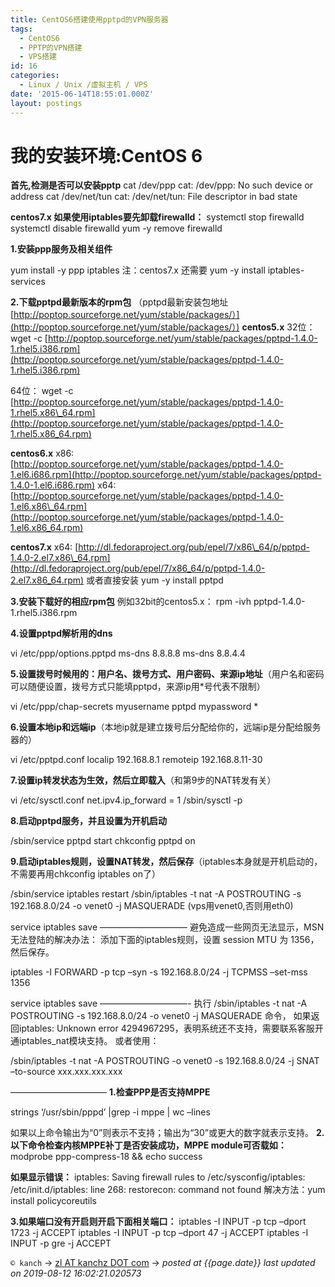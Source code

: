 ```yaml
---
title: CentOS6搭建使用pptpd的VPN服务器
tags:
  - CentOS6
  - PPTP的VPN搭建
  - VPS搭建
id: 16
categories:
  - Linux / Unix /虚拟主机 / VPS
date: '2015-06-14T18:55:01.000Z'
layout: postings
---
```


# 我的安装环境:CentOS 6

**首先,检测是否可以安装pptp** cat /dev/ppp cat: /dev/ppp: No such device or address cat /dev/net/tun cat: /dev/net/tun: File descriptor in bad state

**centos7.x 如果使用iptables要先卸载firewalld：** systemctl stop firewalld systemctl disable firewalld yum -y remove firewalld

**1.安装ppp服务及相关组件**

yum install -y ppp iptables 注：centos7.x 还需要 yum -y install iptables-services

**2.下载pptpd最新版本的rpm包** （pptpd最新安装包地址[http://poptop.sourceforge.net/yum/stable/packages/）](http://poptop.sourceforge.net/yum/stable/packages/）) **centos5.x** 32位： wget -c [http://poptop.sourceforge.net/yum/stable/packages/pptpd-1.4.0-1.rhel5.i386.rpm](http://poptop.sourceforge.net/yum/stable/packages/pptpd-1.4.0-1.rhel5.i386.rpm)

64位： wget -c [http://poptop.sourceforge.net/yum/stable/packages/pptpd-1.4.0-1.rhel5.x86\_64.rpm](http://poptop.sourceforge.net/yum/stable/packages/pptpd-1.4.0-1.rhel5.x86_64.rpm)

**centos6.x** x86: [http://poptop.sourceforge.net/yum/stable/packages/pptpd-1.4.0-1.el6.i686.rpm](http://poptop.sourceforge.net/yum/stable/packages/pptpd-1.4.0-1.el6.i686.rpm) x64: [http://poptop.sourceforge.net/yum/stable/packages/pptpd-1.4.0-1.el6.x86\_64.rpm](http://poptop.sourceforge.net/yum/stable/packages/pptpd-1.4.0-1.el6.x86_64.rpm)

**centos7.x** x64: [http://dl.fedoraproject.org/pub/epel/7/x86\_64/p/pptpd-1.4.0-2.el7.x86\_64.rpm](http://dl.fedoraproject.org/pub/epel/7/x86_64/p/pptpd-1.4.0-2.el7.x86_64.rpm) 或者直接安装 yum -y install pptpd

**3.安装下载好的相应rpm包** 例如32bit的centos5.x： rpm -ivh pptpd-1.4.0-1.rhel5.i386.rpm

**4.设置pptpd解析用的dns**

vi /etc/ppp/options.pptpd ms-dns 8.8.8.8 ms-dns 8.8.4.4

**5.设置拨号时候用的：用户名、拨号方式、用户密码、来源ip地址**（用户名和密码可以随便设置，拨号方式只能填pptpd，来源ip用\*号代表不限制）

vi /etc/ppp/chap-secrets myusername pptpd mypassword \*

**6.设置本地ip和远端ip**（本地ip就是建立拨号后分配给你的，远端ip是分配给服务器的）

vi /etc/pptpd.conf localip 192.168.8.1 remoteip 192.168.8.11-30

**7.设置ip转发状态为生效，然后立即载入**（和第9步的NAT转发有关）

vi /etc/sysctl.conf net.ipv4.ip\_forward = 1 /sbin/sysctl -p

**8.启动pptpd服务，并且设置为开机启动**

/sbin/service pptpd start chkconfig pptpd on

**9.启动iptables规则，设置NAT转发，然后保存**（iptables本身就是开机启动的，不需要再用chkconfig iptables on了）

/sbin/service iptables restart /sbin/iptables -t nat -A POSTROUTING -s 192.168.8.0/24 -o venet0 -j MASQUERADE \(vps用venet0,否则用eth0\)

service iptables save —————————— 避免造成一些网页无法显示，MSN无法登陆的解决办法： 添加下面的iptables规则，设置 session MTU 为 1356，然后保存。

iptables -I FORWARD -p tcp –syn -s 192.168.8.0/24 -j TCPMSS –set-mss 1356

service iptables save ——————————- 执行 /sbin/iptables -t nat -A POSTROUTING -s 192.168.8.0/24 -o venet0 -j MASQUERADE 命令， 如果返回iptables: Unknown error 4294967295，表明系统还不支持，需要联系客服开通iptables\_nat模块支持。 或者使用：

/sbin/iptables -t nat -A POSTROUTING -o venet0 -s 192.168.8.0/24 -j SNAT –to-source xxx.xxx.xxx.xxx

——————————— **1.检查PPP是否支持MPPE**

strings ‘/usr/sbin/pppd’ \|grep -i mppe \| wc –lines

如果以上命令输出为“0”则表示不支持；输出为“30”或更大的数字就表示支持。 **2.以下命令检查内核MPPE补丁是否安装成功，MPPE module可否载如：** modprobe ppp-compress-18 && echo success

**如果显示错误：** iptables: Saving firewall rules to /etc/sysconfig/iptables: /etc/init.d/iptables: line 268: restorecon: command not found 解决方法：yum install policycoreutils

**3.如果端口没有开启则开启下面相关端口：** iptables -I INPUT -p tcp –dport 1723 -j ACCEPT iptables -I INPUT -p tcp –dport 47 -j ACCEPT iptables -I INPUT -p gre -j ACCEPT


`© kanch` → [zl AT kanchz DOT com](kanchisme@gmail.com) → _posted at {{page.date}}_
_last updated on 2019-08-12 16:02:21.020573_